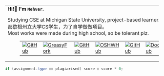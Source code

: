 <table width="100%">
<tbody>
    <tr width="100%">
        <td>
            <strong>Hi!👋 I'm <code>Mehver</code>.</strong>
            <p>Studying CSE at Michigan State University, project-based learner.</br>密歇根州立大学CS学生，为了自学做做项目。
	    </br>Most works were made during high school, so be tolerant plz.
	</p>
            <figure>
                <table>
                    <tr>
						<td> <a href='https://github.com/SynRGB'>
							<img src="https://img.shields.io/badge/-SynRGB-3A3A3A?style=flat&amp;logo=GitHub&amp;logoColor=white" referrerpolicy="no-referrer" alt="GitHub"></a>
						</td>
						<td> <a href='https://greasyfork.org/zh-CN/users/867050-titanrgb'>
								<img src="https://img.shields.io/badge/-SynRGB·GreasyFork-670000?style=flat&amp;logo=tampermonkey&amp;logoColor=white" referrerpolicy="no-referrer" alt="GreasyFork"></a>
                        </td>
						<td> <a href='https://github.com/MehverOSHWH'>
							<img src="https://img.shields.io/badge/-MehverOSHWH-3A3A3A?style=flat&amp;logo=GitHub&amp;logoColor=white" referrerpolicy="no-referrer" alt="GitHub"></a>
						</td>
                        <td> <a href='https://oshwhub.com/RGB_YES'><img src="https://img.shields.io/badge/-MehverOSHWH·OSHWHub-5588ff?style=flat&amp;logo=data:image/png;base64,iVBORw0KGgoAAAANSUhEUgAAAB4AAAAeCAYAAAA7MK6iAAAA2UlEQVRIie1W0RLDIAjD3f7/l9nTro4RCFivvd3y1oomQQXlKoyZV1VZGTZwgLjPoHGEPRqGPXUK/kM8FwiHM6bOmAvGsefGLmy/U/eR41LqJnLKPXJcJbUC7DZ8rWeJbRB1WgsCIDGalCE61XSqV1zS5J17zJCnZ2QH8SwAolJA6EUZ7HQc4k/8+8TdU13uRha3TvVKCV0ilqzTdODtcdTAbbNn4MZax2kDD0R5gAJRWzw1rV5/j/aYdV8ifCO7x6UHnDMPgi0gkYDWG61aQKKKteW+nwsReQHXpy5D9yKlhQAAAABJRU5ErkJggg==&amp;logoColor=white" referrerpolicy="no-referrer" alt="OSHWHub"></a>
						</td>
						<td> <a href='https://github.com/OPDMC'>
							<img src="https://img.shields.io/badge/-OPDMC-3A3A3A?style=flat&amp;logo=GitHub&amp;logoColor=white" referrerpolicy="no-referrer" alt="GitHub"></a>
						</td>
						<td> <a href='https://hub.docker.com/u/opdmc'><img
						    src="https://img.shields.io/badge/-OPDMC·DockerHub-1c90ed?style=flat&amp;logo=Docker&amp;logoColor=white"
						    referrerpolicy="no-referrer" alt="DockerHub"></a>
                        </td>
                    </tr>
                </table>
        </td>
    </tr>
</tbody>
</table>
		    
```java
if (assignment.type == plagiarised) score = score * 0;
```
